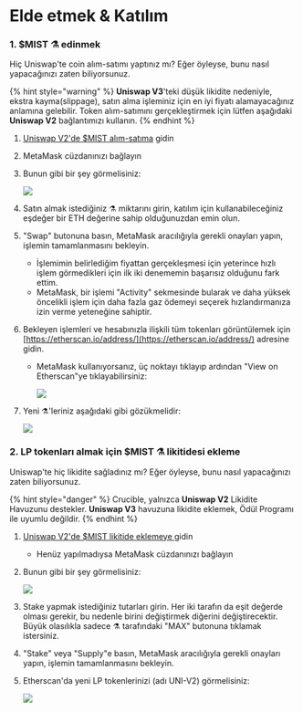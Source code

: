 # Elde etmek & Katılım

### 1. $MIST ⚗️ edinmek

Hiç Uniswap'te coin alım-satımı yaptınız mı? Eğer öyleyse, bunu nasıl yapacağınızı zaten biliyorsunuz.

{% hint style="warning" %}
**Uniswap V3**'teki düşük likidite nedeniyle, ekstra kayma\(slippage\), satın alma işleminiz için en iyi fiyatı alamayacağınız anlamına gelebilir. Token alım-satımını gerçekleştirmek için lütfen aşağıdaki **Uniswap V2** bağlantımızı kullanın.
{% endhint %}

1. [Uniswap V2'de $MIST alım-satıma](http://swap.alchemist.wtf/) gidin
2. MetaMask cüzdanınızı bağlayın
3. Bunun gibi bir şey görmelisiniz:

    ![](https://i.imgur.com/5rzgvpf.png)

4. Satın almak istediğiniz ⚗️ miktarını girin, katılım için kullanabileceğiniz eşdeğer bir ETH değerine sahip olduğunuzdan emin olun.
5. "Swap" butonuna basın, MetaMask aracılığıyla gerekli onayları yapın, işlemin tamamlanmasını bekleyin.
   * İşlemimin belirlediğim fiyattan gerçekleşmesi için yeterince hızlı işlem görmedikleri için ilk iki denememin başarısız olduğunu fark ettim.
   * MetaMask, bir işlemi "Activity" sekmesinde bularak ve daha yüksek öncelikli işlem için daha fazla gaz ödemeyi seçerek hızlandırmanıza izin verme yeteneğine sahiptir.
6. Bekleyen işlemleri ve hesabınızla ilişkili tüm tokenları görüntülemek için [https://etherscan.io/address/](https://etherscan.io/address/) adresine gidin.
   * MetaMask kullanıyorsanız, üç noktayı tıklayıp ardından "View on Etherscan"ye tıklayabilirsiniz:

     ![](https://i.imgur.com/jdzodQP.png)
7. Yeni ⚗️'leriniz aşağıdaki gibi gözükmelidir:

    ![](https://i.imgur.com/bF9wsrg.png)

### 2. LP tokenları almak için $MIST ⚗️ likitidesi ekleme

  
Uniswap'te hiç likidite sağladınız mı? Eğer öyleyse, bunu nasıl yapacağınızı zaten biliyorsunuz.

{% hint style="danger" %}
Crucible, yalnızca **Uniswap V2** Likidite Havuzunu destekler. **Uniswap V3** havuzuna likidite eklemek, Ödül Programı ile uyumlu değildir.
{% endhint %}

1. [Uniswap V2'de $MIST likitide eklemeye ](https://app.uniswap.org/#/add/v2/0x88acdd2a6425c3faae4bc9650fd7e27e0bebb7ab/ETH)gidin
   * Henüz yapılmadıysa MetaMask cüzdanınızı bağlayın
2. Bunun gibi bir şey görmelisiniz:

    ![](https://i.imgur.com/7paIEyF.png)

3. Stake yapmak istediğiniz tutarları girin. Her iki tarafın da eşit değerde olması gerekir, bu nedenle birini değiştirmek diğerini değiştirecektir. Büyük olasılıkla sadece ⚗️ tarafındaki "MAX" butonuna tıklamak istersiniz.
4. "Stake" veya "Supply"e basın, MetaMask aracılığıyla gerekli onayları yapın, işlemin tamamlanmasını bekleyin.
5. Etherscan'da yeni LP tokenlerinizi \(adı UNI-V2\) görmelisiniz:

    ![](https://i.imgur.com/6hAoHGw.png)

## 

